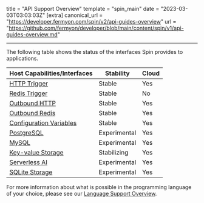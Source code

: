 title = "API Support Overview"
template = "spin_main"
date = "2023-03-03T03:03:03Z"
[extra]
canonical_url = "https://developer.fermyon.com/spin/v2/api-guides-overview"
url = "https://github.com/fermyon/developer/blob/main/content/spin/v1/api-guides-overview.md"

---

The following table shows the status of the interfaces Spin provides to applications.

| Host Capabilities/Interfaces           | Stability  |    Cloud    |
|----------------------------------------|----------|-------|
| [HTTP Trigger](./http-trigger)                          | Stable   | Yes   |
| [Redis Trigger](./redis-trigger)                         | Stable   | No  |
| [Outbound HTTP](./http-outbound)                          | Stable   | Yes   |
| [Outbound Redis](./redis-outbound)                         | Stable  | Yes   |
| [Configuration Variables](./variables)                      | Stable | Yes |
| [PostgreSQL](./rdbms-storage)                             | Experimental | Yes |
| [MySQL](./rdbms-storage)                                  | Experimental | Yes |
| [Key-value Storage](./kv-store-api-guide)                      | Stabilizing | Yes |
| [Serverless AI](./serverless-ai-api-guide)                      | Experimental | Yes |
| [SQLite Storage](./sqlite-api-guide)                      | Experimental | Yes |

For more information about what is possible in the programming language of your choice, please see our [Language Support Overview](./language-support-overview).
